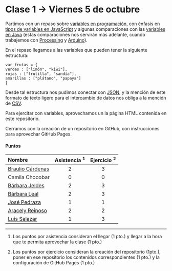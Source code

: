 # Clase 1 → Viernes 5 de octubre

Partimos con un repaso sobre [variables en programación](https://librosweb.es/libro/javascript/capitulo-3/variables.html), con énfasis en [tipos de variables en JavaScript](https://librosweb.es/libro/javascript/capitulo-3/tipos-de-variables.html) y algunas comparaciones con las [variables en Java](https://users.dcc.uchile.cl/~lmateu/Java/Apuntes/tiposprim.htm) (estas comparaciones nos servirán más adelante, cuando trabajemos con [Processing](https://github.com/profesorfaco/DGP502-2018/wiki/Processing) y [Arduino](https://github.com/profesorfaco/DGP502-2018/wiki/Arduino)).

En el repaso llegamos a las variables que pueden tener la siguiente estructura: 

```
var frutas = {
verdes : ["limón", "kiwi"],
rojas : ["frutilla", "sandía"],
amarillas : ["plátano", "papaya"]
}
```

Desde tal estructura nos pudimos conectar con [JSON](https://www.json.org/json-es.html), y la mención de este formato de texto ligero para el intercambio de datos nos obliga a la mención de [CSV](https://es.wikipedia.org/wiki/Valores_separados_por_comas).

Para ejercitar con variables, aprovechamos un la página HTML contenida en este repositorio. 

Cerramos con la creación de un repositorio en GitHub, con instrucciones para aprovechar GitHub Pages.

#### Puntos

| Nombre           | Asistencia <sup>1</sup> | Ejercicio <sup>2</sup> |
|:-----------------|:---:|:---:|
| [Braulio Cárdenas](https://github.com/brauliocardenas/sem_01) | 2 | 3 | 
| Camila Chocobar  | 0 | 0 |
| [Bárbara Jeldes](https://github.com/barbarajs/sem_01) | 2 | 3 |
| [Bárbara Leal](https://github.com/PowerPudu) | 2 | 3 |
| [José Pedraza](https://github.com/jotapedraza/sem_01) | 1 | 1 |
| [Aracely Reinoso](https://github.com/tshelly/sem_01)  | 2 | 2 |
| [Luis Salazar](https://github.com/luissalazarfigueroa/sem_01) | 1 | 3 |

------
   
  1. Los puntos por asistencia consideran el llegar (1 pto.) y llegar a la hora que te permita aprovechar la clase (1 pto.)
  
  2. Los puntos por ejercicio consideran la creación del repositorio (1pto.), poner en ese repositorio los contenidos correspondientes (1 pto.) y la configuración de GitHub Pages (1 pto.) 
